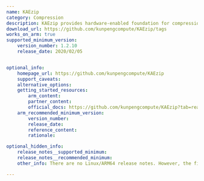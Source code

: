```yaml
---
name: KAEzip
category: Compression
description: KAEzip provides hardware-enabled foundation for compression. It increases the performance across cloud, storage applications, big data, etc.
download_url: https://github.com/kunpengcompute/KAEzip/tags
works_on_arm: true
supported_minimum_version:
    version_number: 1.2.10
    release_date: 2020/02/05


optional_info:
    homepage_url: https://github.com/kunpengcompute/KAEzip
    support_caveats:
    alternative_options:
    getting_started_resources:
        arm_content:
        partner_content:
        official_docs: https://github.com/kunpengcompute/KAEzip?tab=readme-ov-file#installation-instructions
    arm_recommended_minimum_version:
        version_number:
        release_date:
        reference_content:
        rationale:

optional_hidden_info:
    release_notes__supported_minimum:
    release_notes__recommended_minimum:
    other_info: There are no Linux/ARM64 release notes. However, the first tag available in the GitHub repo, i.e. 1.2.10, has mentioned that KAEzip supports Aarch64 specific Operating systems. Kindly find the same [here](https://github.com/kunpengcompute/KAEzip/tree/1.2.10?tab=readme-ov-file#requirements).

---
```

